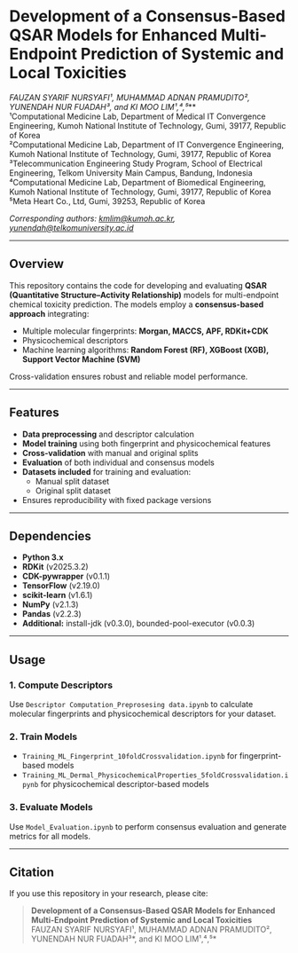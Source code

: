 # Development of a Consensus-Based QSAR Models for Enhanced Multi-Endpoint Prediction of Systemic and Local Toxicities

**FAUZAN SYARIF NURSYAFI¹, MUHAMMAD ADNAN PRAMUDITO², YUNENDAH NUR FUADAH³*, and KI MOO LIM¹,⁴,⁵***  
¹Computational Medicine Lab, Department of Medical IT Convergence Engineering, Kumoh National Institute of Technology, Gumi, 39177, Republic of Korea  
²Computational Medicine Lab, Department of IT Convergence Engineering, Kumoh National Institute of Technology, Gumi, 39177, Republic of Korea  
³Telecommunication Engineering Study Program, School of Electrical Engineering, Telkom University Main Campus, Bandung, Indonesia  
⁴Computational Medicine Lab, Department of Biomedical Engineering, Kumoh National Institute of Technology, Gumi, 39177, Republic of Korea  
⁵Meta Heart Co., Ltd, Gumi, 39253, Republic of Korea  

*Corresponding authors: [kmlim@kumoh.ac.kr](mailto:kmlim@kumoh.ac.kr), [yunendah@telkomuniversity.ac.id](mailto:yunendah@telkomuniversity.ac.id)*

---

## Overview

This repository contains the code for developing and evaluating **QSAR (Quantitative Structure–Activity Relationship)** models for multi-endpoint chemical toxicity prediction. The models employ a **consensus-based approach** integrating:

- Multiple molecular fingerprints: **Morgan, MACCS, APF, RDKit+CDK**  
- Physicochemical descriptors  
- Machine learning algorithms: **Random Forest (RF), XGBoost (XGB), Support Vector Machine (SVM)**  

Cross-validation ensures robust and reliable model performance.  

---

## Features

- **Data preprocessing** and descriptor calculation  
- **Model training** using both fingerprint and physicochemical features  
- **Cross-validation** with manual and original splits  
- **Evaluation** of both individual and consensus models  
- **Datasets included** for training and evaluation:
  - Manual split dataset  
  - Original split dataset  
- Ensures reproducibility with fixed package versions


---

## Dependencies

- **Python 3.x**  
- **RDKit** (v2025.3.2)  
- **CDK-pywrapper** (v0.1.1)  
- **TensorFlow** (v2.19.0)  
- **scikit-learn** (v1.6.1)  
- **NumPy** (v2.1.3)  
- **Pandas** (v2.2.3)  
- **Additional:** install-jdk (v0.3.0), bounded-pool-executor (v0.0.3)  

---

## Usage

### 1. Compute Descriptors
Use `Descriptor Computation_Preprosesing data.ipynb` to calculate molecular fingerprints and physicochemical descriptors for your dataset.

### 2. Train Models
- `Training_ML_Fingerprint_10foldCrossvalidation.ipynb` for fingerprint-based models  
- `Training_ML_Dermal_PhysicochemicalProperties_5foldCrossvalidation.ipynb` for physicochemical descriptor-based models  

### 3. Evaluate Models
Use `Model_Evaluation.ipynb` to perform consensus evaluation and generate metrics for all models.  

---

## Citation

If you use this repository in your research, please cite:

> **Development of a Consensus-Based QSAR Models for Enhanced Multi-Endpoint Prediction of Systemic and Local Toxicities**  
> FAUZAN SYARIF NURSYAFI¹, MUHAMMAD ADNAN PRAMUDITO², YUNENDAH NUR FUADAH³*, and KI MOO LIM¹,⁴,⁵*  
